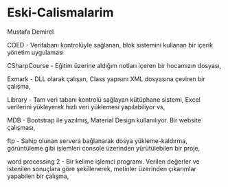 # Eski-Calismalarim
 Mustafa Demirel
 
COED - Veritabanı kontrolüyle sağlanan, blok sistemini kullanan bir içerik yönetim uygulaması

CSharpCourse - Eğitim üzerine aldığım notları içeren bir hocamızın dosyası,

Exmark - DLL olarak çalışan, Class yapısını XML dosyasına çeviren bir çalışma,

Library - Tam veri tabanı kontrolü sağlayan kütüphane sistemi, Excel verilerini yükleyerek hızlı veri yüklemesi yapılabiliyor vs,

MDB - Bootstrap ile yazılmış, Material Design kullanılıyor. Bir website çalışması,

ftp - Sahip olunan servera bağlanarak dosya yükleme-kaldırma, görüntüleme gibi işlemleri console üzerinden yürütülebilen bir proje,

word processing 2 - Bir kelime işlemci programı. Verilen değerler ve istenilen sonuçlara göre şekillenerek, metinler üzerinden çıkarımlar yapabilen bir çalışma,
